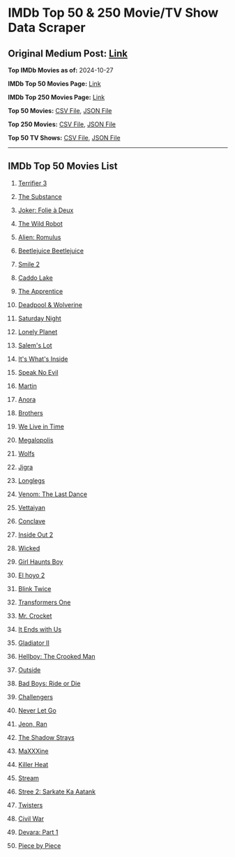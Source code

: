 # IMDb Top 50 & 250 Movie/TV Show Data Scraper

## Original Medium Post: [Link](https://medium.com/@nishantsahoo/which-movie-should-i-watch-5c83a3c0f5b1)

**Top IMDb Movies as of:** 2024-10-27

**IMDb Top 50 Movies Page:** [Link](https://www.imdb.com/search/title/?title_type=feature&release_date=2024-01-01,2024-12-31)

**IMDb Top 250 Movies Page:** [Link](https://www.imdb.com/chart/top/)

**Top 50 Movies:** [CSV File](/data/top50/movies.csv), [JSON File](/data/top50/movies.json)

**Top 250 Movies:** [CSV File](/data/top250/movies.csv), [JSON File](/data/top250/movies.json)

**Top 50 TV Shows:** [CSV File](/data/top50/shows.csv), [JSON File](/data/top50/shows.json)

---

## IMDb Top 50 Movies List

1. [Terrifier 3](https://www.imdb.com/title/tt27911000/)

2. [The Substance](https://www.imdb.com/title/tt17526714/)

3. [Joker: Folie à Deux](https://www.imdb.com/title/tt11315808/)

4. [The Wild Robot](https://www.imdb.com/title/tt29623480/)

5. [Alien: Romulus](https://www.imdb.com/title/tt18412256/)

6. [Beetlejuice Beetlejuice](https://www.imdb.com/title/tt2049403/)

7. [Smile 2](https://www.imdb.com/title/tt29268110/)

8. [Caddo Lake](https://www.imdb.com/title/tt15552142/)

9. [The Apprentice](https://www.imdb.com/title/tt8368368/)

10. [Deadpool & Wolverine](https://www.imdb.com/title/tt6263850/)

11. [Saturday Night](https://www.imdb.com/title/tt27657135/)

12. [Lonely Planet](https://www.imdb.com/title/tt20194882/)

13. [Salem's Lot](https://www.imdb.com/title/tt10245072/)

14. [It's What's Inside](https://www.imdb.com/title/tt14577874/)

15. [Speak No Evil](https://www.imdb.com/title/tt27534307/)

16. [Martin](https://www.imdb.com/title/tt15334030/)

17. [Anora](https://www.imdb.com/title/tt28607951/)

18. [Brothers](https://www.imdb.com/title/tt9860566/)

19. [We Live in Time](https://www.imdb.com/title/tt27131358/)

20. [Megalopolis](https://www.imdb.com/title/tt10128846/)

21. [Wolfs](https://www.imdb.com/title/tt14257582/)

22. [Jigra](https://www.imdb.com/title/tt26733317/)

23. [Longlegs](https://www.imdb.com/title/tt23468450/)

24. [Venom: The Last Dance](https://www.imdb.com/title/tt16366836/)

25. [Vettaiyan](https://www.imdb.com/title/tt26936666/)

26. [Conclave](https://www.imdb.com/title/tt20215234/)

27. [Inside Out 2](https://www.imdb.com/title/tt22022452/)

28. [Wicked](https://www.imdb.com/title/tt1262426/)

29. [Girl Haunts Boy](https://www.imdb.com/title/tt29892095/)

30. [El hoyo 2](https://www.imdb.com/title/tt27729779/)

31. [Blink Twice](https://www.imdb.com/title/tt14858658/)

32. [Transformers One](https://www.imdb.com/title/tt8864596/)

33. [Mr. Crocket](https://www.imdb.com/title/tt32916093/)

34. [It Ends with Us](https://www.imdb.com/title/tt10655524/)

35. [Gladiator II](https://www.imdb.com/title/tt9218128/)

36. [Hellboy: The Crooked Man](https://www.imdb.com/title/tt26757462/)

37. [Outside](https://www.imdb.com/title/tt32643879/)

38. [Bad Boys: Ride or Die](https://www.imdb.com/title/tt4919268/)

39. [Challengers](https://www.imdb.com/title/tt16426418/)

40. [Never Let Go](https://www.imdb.com/title/tt14415204/)

41. [Jeon, Ran](https://www.imdb.com/title/tt27987046/)

42. [The Shadow Strays](https://www.imdb.com/title/tt28349451/)

43. [MaXXXine](https://www.imdb.com/title/tt22048412/)

44. [Killer Heat](https://www.imdb.com/title/tt27419292/)

45. [Stream](https://www.imdb.com/title/tt8964540/)

46. [Stree 2: Sarkate Ka Aatank](https://www.imdb.com/title/tt27510174/)

47. [Twisters](https://www.imdb.com/title/tt12584954/)

48. [Civil War](https://www.imdb.com/title/tt17279496/)

49. [Devara: Part 1](https://www.imdb.com/title/tt11821912/)

50. [Piece by Piece](https://www.imdb.com/title/tt31064841/)
